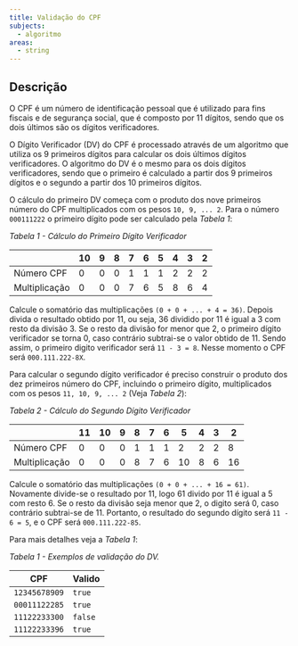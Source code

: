 ```yaml
---
title: Validação do CPF
subjects:
  - algoritmo
areas:
  - string
---
```


## Descrição

O CPF é um número de identificação pessoal que é utilizado para fins fiscais e de segurança social, que é composto por 11 dígitos, sendo que os dois últimos são os dígitos verificadores.

O Dígito Verificador (DV) do CPF é processado através de um algoritmo que utiliza os 9 primeiros dígitos para calcular os dois últimos dígitos verificadores. O algoritmo do DV é o mesmo para os dois dígitos verificadores, sendo que o primeiro é calculado a partir dos 9 primeiros dígitos e o segundo a partir dos 10 primeiros dígitos.

O cálculo do primeiro DV começa com o produto dos nove primeiros número do CPF multiplicados com os pesos `10, 9, ... 2`. Para o número `000111222` o primeiro dígito pode ser calculado pela _Tabela 1_:

_Tabela 1 - Cálculo do Primeiro Dígito Verificador_

|               | 10  | 9   | 8   | 7   | 6   | 5   | 4   | 3   | 2   |
| ------------- | --- | --- | --- | --- | --- | --- | --- | --- | --- |
| Número CPF    | 0   | 0   | 0   | 1   | 1   | 1   | 2   | 2   | 2   |
| Multiplicação | 0   | 0   | 0   | 7   | 6   | 5   | 8   | 6   | 4   |

Calcule o somatório das multiplicações `(0 + 0 + ... + 4 = 36)`. Depois divida o resultado obtido por 11, ou seja, 36 dividido por 11 é igual a 3 com resto da divisão 3. Se o resto da divisão for menor que 2, o primeiro dígito verificador se torna 0, caso contrário subtrai-se o valor obtido de 11. Sendo assim, o primeiro digito verificador será `11 - 3 = 8`. Nesse momento o CPF será `000.111.222-8X`.

Para calcular o segundo dígito verificador é preciso construir o produto dos dez primeiros número do CPF, incluindo o primeiro dígito, multiplicados com os pesos `11, 10, 9, ... 2` (Veja _Tabela 2_):

_Tabela 2 - Cálculo do Segundo Dígito Verificador_

|               | 11  | 10  | 9   | 8   | 7   | 6   | 5   | 4   | 3   | 2   |
| ------------- | --- | --- | --- | --- | --- | --- | --- | --- | --- | --- |
| Número CPF    | 0   | 0   | 0   | 1   | 1   | 1   | 2   | 2   | 2   | 8   |
| Multiplicação | 0   | 0   | 0   | 8   | 7   | 6   | 10  | 8   | 6   | 16  |

Calcule o somatório das multiplicações `(0 + 0 + ... + 16 = 61)`. Novamente divide-se o resultado por 11, logo 61 divido por 11 é igual a 5 com resto 6. Se o resto da divisão seja menor que 2, o digito será 0, caso contrário subtrai-se de 11. Portanto, o resultado do segundo dígito será `11 - 6 = 5`, e o CPF será `000.111.222-85`.

Para mais detalhes veja a _Tabela 1_:

_Tabela 1 - Exemplos de validação do DV._

| CPF           | Valido  |
| ------------- | ------- |
| `12345678909` | `true`  |
| `00011122285` | `true`  |
| `11122233300` | `false` |
| `11122233396` | `true`  |
